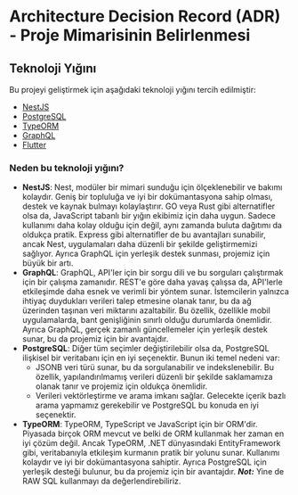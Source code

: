 # Architecture Decision Record (ADR) - Proje Mimarisinin Belirlenmesi 

## Teknoloji Yığını
Bu projeyi geliştirmek için aşağıdaki teknoloji yığını tercih edilmiştir:
 - [NestJS](https://nestjs.com/)
 - [PostgreSQL](https://www.postgresql.org/)
 - [TypeORM](https://typeorm.io/)
 - [GraphQL](https://graphql.org/)
 - [Flutter](https://flutter.dev/)

### Neden bu teknoloji yığını? 

- **NestJS**: Nest, modüler bir mimari sunduğu için ölçeklenebilir ve bakımı kolaydır. Geniş bir topluluğa ve iyi bir dokümantasyona sahip olması, destek ve kaynak bulmayı kolaylaştırır. GO veya Rust gibi alternatifler olsa da, JavaScript tabanlı bir yığın ekibimiz için daha uygun. Sadece kullanımı daha kolay olduğu için değil, aynı zamanda buluta dağıtımı da oldukça pratik. Express gibi alternatifler de bu avantajları sunabilir, ancak Nest, uygulamaları daha düzenli bir şekilde geliştirmemizi sağlıyor. Ayrıca GraphQL için yerleşik destek sunması, projemiz için büyük bir artı.
- **GraphQL**: GraphQL, API'ler için bir sorgu dili ve bu sorguları çalıştırmak için bir çalışma zamanıdır. REST'e göre daha yavaş çalışsa da, API'lerle etkileşimde daha esnek ve verimli bir yöntem sunar. İstemcilerin yalnızca ihtiyaç duydukları verileri talep etmesine olanak tanır, bu da ağ üzerinden taşınan veri miktarını azaltabilir. Bu özellik, özellikle mobil uygulamalarda, bant genişliğinin sınırlı olduğu durumlarda önemlidir. Ayrıca GraphQL, gerçek zamanlı güncellemeler için yerleşik destek sunar, bu da projemiz için bir avantajdır.
- **PostgreSQL**: Diğer tüm seçimler değiştirilebilir olsa da, PostgreSQL ilişkisel bir veritabanı için en iyi seçenektir. Bunun iki temel nedeni var:
     - JSONB veri türü sunar, bu da sorgulanabilir ve indekslenebilir. Bu özellik, yapılandırılmamış verileri düzenli bir şekilde saklamamıza olanak tanır ve projemiz için oldukça önemlidir.
     - Verileri vektörleştirme ve arama imkanı sağlar. Gelecekte içerik bazlı arama yapmamız gerekebilir ve PostgreSQL bu konuda en iyi seçenektir.
- **TypeORM**: TypeORM, TypeScript ve JavaScript için bir ORM'dir. Piyasada birçok ORM mevcut ve belki de ORM kullanmak her zaman en iyi çözüm değil. Ancak TypeORM, .NET dünyasındaki EntityFramework gibi, veritabanıyla etkileşim kurmanın pratik bir yolunu sunar. Kullanımı kolaydır ve iyi bir dokümantasyona sahiptir. Ayrıca PostgreSQL için yerleşik desteği bulunur, bu da projemiz için bir avantajdır.
***Not:*** Yine de RAW SQL kullanmayı da değerlendirebiliriz.
